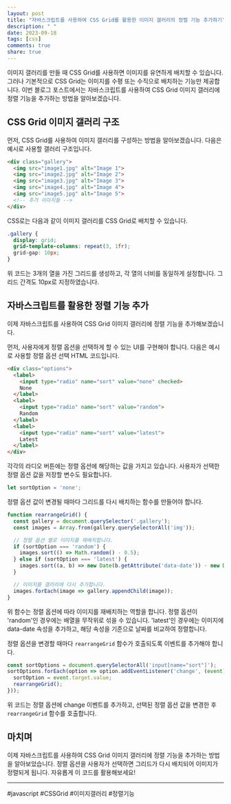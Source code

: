 ```yaml
---
layout: post
title: "자바스크립트를 사용하여 CSS Grid를 활용한 이미지 갤러리의 정렬 기능 추가하기"
description: " "
date: 2023-09-18
tags: [css]
comments: true
share: true
---
```


이미지 갤러리를 만들 때 CSS Grid를 사용하면 이미지를 유연하게 배치할 수 있습니다. 그러나 기본적으로 CSS Grid는 이미지를 수평 또는 수직으로 배치하는 기능만 제공합니다. 이번 블로그 포스트에서는 자바스크립트를 사용하여 CSS Grid 이미지 갤러리에 정렬 기능을 추가하는 방법을 알아보겠습니다.

## CSS Grid 이미지 갤러리 구조

먼저, CSS Grid를 사용하여 이미지 갤러리를 구성하는 방법을 알아보겠습니다. 다음은 예시로 사용할 갤러리 구조입니다.

```html
<div class="gallery">
  <img src="image1.jpg" alt="Image 1">
  <img src="image2.jpg" alt="Image 2">
  <img src="image3.jpg" alt="Image 3">
  <img src="image4.jpg" alt="Image 4">
  <img src="image5.jpg" alt="Image 5">
  <!-- 추가 이미지들 -->
</div>
```

CSS로는 다음과 같이 이미지 갤러리를 CSS Grid로 배치할 수 있습니다.

```css
.gallery {
  display: grid;
  grid-template-columns: repeat(3, 1fr);
  grid-gap: 10px;
}
```

위 코드는 3개의 열을 가진 그리드를 생성하고, 각 열의 너비를 동일하게 설정합니다. 그리드 간격도 10px로 지정하였습니다.

## 자바스크립트를 활용한 정렬 기능 추가

이제 자바스크립트를 사용하여 CSS Grid 이미지 갤러리에 정렬 기능을 추가해보겠습니다.

먼저, 사용자에게 정렬 옵션을 선택하게 할 수 있는 UI를 구현해야 합니다. 다음은 예시로 사용할 정렬 옵션 선택 HTML 코드입니다.

```html
<div class="options">
  <label>
    <input type="radio" name="sort" value="none" checked>
    None
  </label>
  <label>
    <input type="radio" name="sort" value="random">
    Random
  </label>
  <label>
    <input type="radio" name="sort" value="latest">
    Latest
  </label>
</div>
```

각각의 라디오 버튼에는 정렬 옵션에 해당하는 값을 가지고 있습니다. 사용자가 선택한 정렬 옵션 값을 저장할 변수도 필요합니다.

```javascript
let sortOption = 'none';
```

정렬 옵션 값이 변경될 때마다 그리드를 다시 배치하는 함수를 만들어야 합니다.

```javascript
function rearrangeGrid() {
  const gallery = document.querySelector('.gallery');
  const images = Array.from(gallery.querySelectorAll('img'));

  // 정렬 옵션 별로 이미지를 재배치합니다.
  if (sortOption === 'random') {
    images.sort(() => Math.random() - 0.5);
  } else if (sortOption === 'latest') {
    images.sort((a, b) => new Date(b.getAttribute('data-date')) - new Date(a.getAttribute('data-date')));
  }

  // 이미지를 갤러리에 다시 추가합니다.
  images.forEach(image => gallery.appendChild(image));
}
```

위 함수는 정렬 옵션에 따라 이미지를 재배치하는 역할을 합니다. 정렬 옵션이 'random'인 경우에는 배열을 무작위로 섞을 수 있습니다. 'latest'인 경우에는 이미지에 data-date 속성을 추가하고, 해당 속성을 기준으로 날짜를 비교하여 정렬합니다.

정렬 옵션을 변경할 때마다 `rearrangeGrid` 함수가 호출되도록 이벤트를 추가해야 합니다.

```javascript
const sortOptions = document.querySelectorAll('input[name="sort"]');
sortOptions.forEach(option => option.addEventListener('change', (event) => {
  sortOption = event.target.value;
  rearrangeGrid();
}));
```

위 코드는 정렬 옵션에 change 이벤트를 추가하고, 선택된 정렬 옵션 값을 변경한 후 `rearrangeGrid` 함수를 호출합니다.

## 마치며

이제 자바스크립트를 사용하여 CSS Grid 이미지 갤러리에 정렬 기능을 추가하는 방법을 알아보았습니다. 정렬 옵션을 사용자가 선택하면 그리드가 다시 배치되어 이미지가 정렬되게 됩니다. 자유롭게 이 코드를 활용해보세요!

---

#javascript #CSSGrid #이미지갤러리 #정렬기능